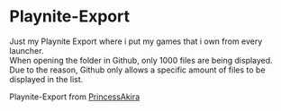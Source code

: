 # Playnite-Export
Just my Playnite Export where i put my games that i own from every launcher. <br> When opening the folder in Github, only 1000 files are being displayed. <br> Due to the reason, Github only allows a specific amount of files to be displayed in the list. <br>

Playnite-Export from [PrincessAkira](https://github.com/PrincessAkira)
